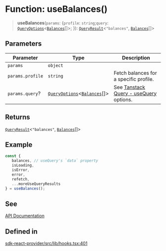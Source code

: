 # Function: useBalances()

> **useBalances**(`params`: \{`profile`: `string`;`query`: [`QueryOptions`](/docs/packages/sdk-react-provider/type-aliases/QueryOptions.md)\<[`Balances`](/docs/packages/sdk-react-provider/interfaces/Balances.md)[]\>; \}): [`QueryResult`](/docs/packages/sdk-react-provider/type-aliases/QueryResult.md)\<`"balances"`, [`Balances`](/docs/packages/sdk-react-provider/interfaces/Balances.md)[]\>

## Parameters

| Parameter | Type | Description |
| ------ | ------ | ------ |
| `params` | `object` |  |
| `params.profile` | `string` | Fetch balances for a specific profile. |
| `params.query`? | [`QueryOptions`](/docs/packages/sdk-react-provider/type-aliases/QueryOptions.md)\<[`Balances`](/docs/packages/sdk-react-provider/interfaces/Balances.md)[]\> | See [Tanstack Query - useQuery](https://tanstack.com/query/latest/docs/framework/react/reference/useQuery) options. |

## Returns

[`QueryResult`](/docs/packages/sdk-react-provider/type-aliases/QueryResult.md)\<`"balances"`, [`Balances`](/docs/packages/sdk-react-provider/interfaces/Balances.md)[]\>

## Example

```ts
const {
   balances, // useQuery's `data` property
   isLoading,
   isError,
   error,
   refetch,
   ...moreUseQueryResults
} = useBalances();
```

## See

[API Documentation](https://monerium.dev/api-docs#operation/profile-balances)

## Defined in

[sdk-react-provider/src/lib/hooks.tsx:401](https://github.com/monerium/js-monorepo/blob/main/packages/sdk-react-provider/src/lib/hooks.tsx#L401)
